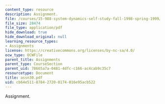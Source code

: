```yaml
---
content_type: resource
description: Assignment.
file: /courses/15-988-system-dynamics-self-study-fall-1998-spring-1999/cb64e511878427200174016e95acb522_assn30.pdf
file_size: 28474
file_type: application/pdf
hide_download: true
hide_download_original: null
learning_resource_types:
- Assignments
license: https://creativecommons.org/licenses/by-nc-sa/4.0/
ocw_type: OCWFile
parent_title: Assignments
parent_type: CourseSection
parent_uid: 78665a7a-0481-4dfc-c166-ac4cab9c35c7
resourcetype: Document
title: assn30.pdf
uid: cb64e511-8784-2720-0174-016e95acb522
---
```

Assignment.